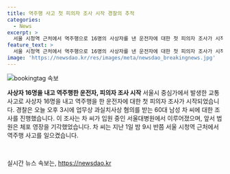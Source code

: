 ```yaml
---
title: 역주행 사고 첫 피의자 조사 시작 경찰의 추적
categories:
  - News
excerpt: >
  서울 시청역 근처에서 역주행으로 16명의 사상자를 낸 운전자에 대한 첫 피의자 조사가 시작됐습니다. 경찰은 오늘(4일) 오후 3시부터 차 모 씨의 업무상 과실치사상 혐의 조사를 서울대병원에서 진행 중입니다. 지난 1일 밤 9시 반쯤 발생한 사고로, 출석거부나 체포 필요성이 없다는 이유로 체포 영장이 기각된 바 있습니다. 사고 경위에 대한 조사가 진행 중이며, 뉴스 속보로 계속 업데이트될 예정입니다. [YTN 뉴스 기사]
feature_text: >
  서울 시청역 근처에서 역주행으로 16명의 사상자를 낸 운전자에 대한 첫 피의자 조사가 시작됐습니다. 경찰은 오늘(4일) 오후 3시부터 차 모 씨의 업무상 과실치사상 혐의 조사를 서울대병원에서 진행 중입니다. 지난 1일 밤 9시 반쯤 발생한 사고로, 출석거부나 체포 필요성이 없다는 이유로 체포 영장이 기각된 바 있습니다. 사고 경위에 대한 조사가 진행 중이며, 뉴스 속보로 계속 업데이트될 예정입니다. [YTN 뉴스 기사]
image: 'https://newsdao.kr/res/images/meta/newsdao_breakingnews.jpg'
---
```


<p><img src="https://newsdao.kr/res/images/meta/newsdao_breakingnews.jpg" alt="bookingtag 속보" /></p>

<p><b>사상자 16명을 내고 역주행한 운전자, 피의자 조사 시작</b>
서울시 중심가에서 발생한 교통사고로 사상자 16명을 내고 역주행을 한 운전자에 대한 첫 피의자 조사가 시작되었습니다. 경찰은 오늘 오후 3시에 업무상 과실치사상 혐의를 받는 60대 남성 차 씨에 대한 조사를 진행했습니다. 이 조사는 차 씨가 입원 중인 서울대병원에서 이루어졌으며, 앞서 법원은 체포 영장을 기각했었습니다. 차 씨는 지난 1일 밤 9시 반쯤 서울 시청역 근처에서 역주행 사고를 일으켰습니다. </p>

<p data-ke-size="size16">&nbsp;</p>
실시간 뉴스 속보는, <a href="https://newsdao.kr" rel="dofollow">https://newsdao.kr</a>


